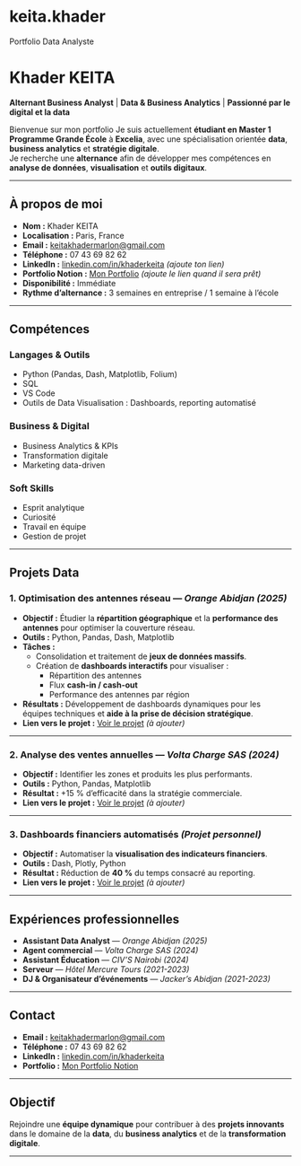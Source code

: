 # keita.khader
Portfolio Data Analyste 

# Khader KEITA

**Alternant Business Analyst** | **Data & Business Analytics** | **Passionné par le digital et la data**  

Bienvenue sur mon portfolio
Je suis actuellement **étudiant en Master 1 Programme Grande École** à **Excelia**, avec une spécialisation orientée **data**, **business analytics** et **stratégie digitale**.  
Je recherche une **alternance** afin de développer mes compétences en **analyse de données**, **visualisation** et **outils digitaux**.

---

## À propos de moi
- **Nom :** Khader KEITA  
- **Localisation :** Paris, France  
- **Email :** [keitakhadermarlon@gmail.com](mailto:keitakhadermarlon@gmail.com)  
- **Téléphone :** 07 43 69 82 62  
- **LinkedIn :** [linkedin.com/in/khaderkeita](#) *(ajoute ton lien)*  
- **Portfolio Notion :** [Mon Portfolio](#) *(ajoute le lien quand il sera prêt)*  
- **Disponibilité :** Immédiate  
- **Rythme d’alternance :** 3 semaines en entreprise / 1 semaine à l’école  

---

## Compétences

### **Langages & Outils**
- Python (Pandas, Dash, Matplotlib, Folium)
- SQL
- VS Code
- Outils de Data Visualisation : Dashboards, reporting automatisé

### **Business & Digital**
- Business Analytics & KPIs
- Transformation digitale
- Marketing data-driven

### **Soft Skills**
- Esprit analytique  
- Curiosité  
- Travail en équipe  
- Gestion de projet  

---

## Projets Data

### **1. Optimisation des antennes réseau** — *Orange Abidjan* *(2025)*
- **Objectif :** Étudier la **répartition géographique** et la **performance des antennes** pour optimiser la couverture réseau.
- **Outils :** Python, Pandas, Dash, Matplotlib
- **Tâches :**
  - Consolidation et traitement de **jeux de données massifs**.
  - Création de **dashboards interactifs** pour visualiser :
    - Répartition des antennes
    - Flux **cash-in / cash-out**
    - Performance des antennes par région
- **Résultats :** Développement de dashboards dynamiques pour les équipes techniques et **aide à la prise de décision stratégique**.  
- **Lien vers le projet :** [Voir le projet](#) *(à ajouter)*

---

### **2. Analyse des ventes annuelles** — *Volta Charge SAS* *(2024)*
- **Objectif :** Identifier les zones et produits les plus performants.
- **Outils :** Python, Pandas, Matplotlib
- **Résultat :** +15 % d’efficacité dans la stratégie commerciale.  
- **Lien vers le projet :** [Voir le projet](#) *(à ajouter)*

---

### **3. Dashboards financiers automatisés** *(Projet personnel)*
- **Objectif :** Automatiser la **visualisation des indicateurs financiers**.
- **Outils :** Dash, Plotly, Python
- **Résultat :** Réduction de **40 %** du temps consacré au reporting.  
- **Lien vers le projet :** [Voir le projet](#) *(à ajouter)*

---

## Expériences professionnelles
- **Assistant Data Analyst** — *Orange Abidjan* *(2025)*  
- **Agent commercial** — *Volta Charge SAS* *(2024)*  
- **Assistant Éducation** — *CIV’S Nairobi* *(2024)*  
- **Serveur** — *Hôtel Mercure Tours* *(2021-2023)*  
- **DJ & Organisateur d’événements** — *Jacker’s Abidjan* *(2021-2023)*  

---

## Contact
- **Email :** [keitakhadermarlon@gmail.com](mailto:keitakhadermarlon@gmail.com)
- **Téléphone :** 07 43 69 82 62
- **LinkedIn :** [linkedin.com/in/khaderkeita](#)
- **Portfolio :** [Mon Portfolio Notion](#)

---

## Objectif
Rejoindre une **équipe dynamique** pour contribuer à des **projets innovants** dans le domaine de la **data**, du **business analytics** et de la **transformation digitale**.

---



